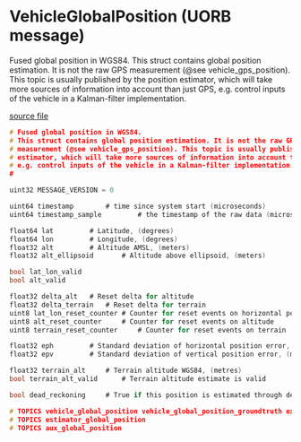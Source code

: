 # VehicleGlobalPosition (UORB message)

Fused global position in WGS84.
This struct contains global position estimation. It is not the raw GPS
measurement (@see vehicle_gps_position). This topic is usually published by the position
estimator, which will take more sources of information into account than just GPS,
e.g. control inputs of the vehicle in a Kalman-filter implementation.

[source file](https://github.com/PX4/PX4-Autopilot/blob/main/msg/versioned/VehicleGlobalPosition.msg)

```c
# Fused global position in WGS84.
# This struct contains global position estimation. It is not the raw GPS
# measurement (@see vehicle_gps_position). This topic is usually published by the position
# estimator, which will take more sources of information into account than just GPS,
# e.g. control inputs of the vehicle in a Kalman-filter implementation.
#

uint32 MESSAGE_VERSION = 0

uint64 timestamp		# time since system start (microseconds)
uint64 timestamp_sample         # the timestamp of the raw data (microseconds)

float64 lat			# Latitude, (degrees)
float64 lon			# Longitude, (degrees)
float32 alt			# Altitude AMSL, (meters)
float32 alt_ellipsoid		# Altitude above ellipsoid, (meters)

bool lat_lon_valid
bool alt_valid

float32 delta_alt 	# Reset delta for altitude
float32 delta_terrain   # Reset delta for terrain
uint8 lat_lon_reset_counter	# Counter for reset events on horizontal position coordinates
uint8 alt_reset_counter 	# Counter for reset events on altitude
uint8 terrain_reset_counter     # Counter for reset events on terrain

float32 eph			# Standard deviation of horizontal position error, (metres)
float32 epv			# Standard deviation of vertical position error, (metres)

float32 terrain_alt		# Terrain altitude WGS84, (metres)
bool terrain_alt_valid		# Terrain altitude estimate is valid

bool dead_reckoning		# True if this position is estimated through dead-reckoning

# TOPICS vehicle_global_position vehicle_global_position_groundtruth external_ins_global_position
# TOPICS estimator_global_position
# TOPICS aux_global_position

```
